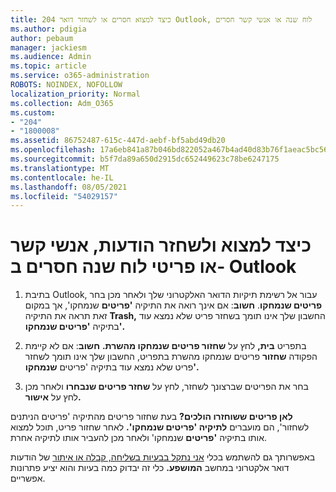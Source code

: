 ```yaml
---
title: 204 כיצד למצוא חסרים או לשחזר דואר Outlook, לוח שנה או אנשי קשר חסרים
ms.author: pdigia
author: pebaum
manager: jackiesm
ms.audience: Admin
ms.topic: article
ms.service: o365-administration
ROBOTS: NOINDEX, NOFOLLOW
localization_priority: Normal
ms.collection: Adm_O365
ms.custom:
- "204"
- "1800008"
ms.assetid: 86752487-615c-447d-aebf-bf5abd49db20
ms.openlocfilehash: 17a6eb841a87b046bd822052a467b4ad40d83b76f1aeac5bc56bea29b4d9a755
ms.sourcegitcommit: b5f7da89a650d2915dc652449623c78be6247175
ms.translationtype: MT
ms.contentlocale: he-IL
ms.lasthandoff: 08/05/2021
ms.locfileid: "54029157"
---
```

# <a name="how-to-find-and-recover-missing-messages-contacts-or-calendar-items-in-outlook"></a>כיצד למצוא ולשחזר הודעות, אנשי קשר או פריטי לוח שנה חסרים ב- Outlook

1. בתיבת Outlook, עבור אל רשימת תיקיות הדואר האלקטרוני שלך ולאחר מכן בחר **פריטים שנמחקו**. **חשוב**: אם אינך רואה את התיקיה **'פריטים** שנמחקו', אך במקום זאת תראה את התיקיה **Trash,** החשבון שלך אינו תומך בשחזר פריט שלא נמצא עוד בתיקיה **'פריטים שנמחקו'.**

2. בתפריט **בית,** לחץ על **שחזור פריטים שנמחקו מהשרת.** **חשוב**: אם לא קיימת הפקודה **שחזור** פריטים שנמחקו מהשרת בתפריט, החשבון שלך אינו תומך לשחזר פריט שלא נמצא עוד בתיקיה 'פריטים **שנמחקו'.**

3. בחר את הפריטים שברצונך לשחזר, לחץ על **שחזר פריטים שנבחרו** ולאחר מכן לחץ על **אישור.**

**לאן פריטים ששוחזרו הולכים?** בעת שחזור פריטים מהתיקיה 'פריטים הניתנים לשחזור', הם מועברים **לתיקיה 'פריטים שנמחקו'.** לאחר שחזור פריט, תוכל למצוא אותו בתיקיה **'פריטים** שנמחקו' ולאחר מכן להעביר אותו לתיקיה אחרת.

באפשרותך גם להשתמש בכלי [אני נתקל בבעיות בשליחה, קבלה או איתור](https://aka.ms/SaRA-OutlookSendReceive) של הודעות דואר אלקטרוני במחשב **המושפע.** כלי זה יבדוק כמה בעיות והוא יציע פתרונות אפשריים.
